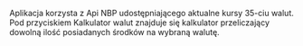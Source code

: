Aplikacja korzysta z Api NBP udostępniającego aktualne kursy 35-ciu walut.
Pod przyciskiem Kalkulator walut znajduje się kalkulator przeliczający dowolną ilość posiadanych środków na wybraną walutę.
